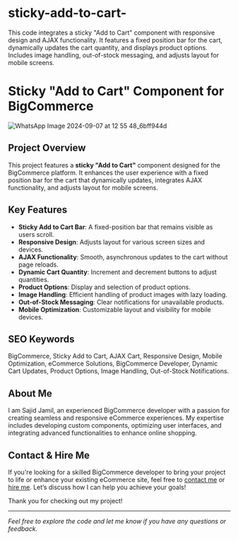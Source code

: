 # sticky-add-to-cart-
 This code integrates a sticky "Add to Cart" component with responsive design and AJAX functionality. It features a fixed position bar for the cart, dynamically updates the cart quantity, and displays product options. Includes image handling, out-of-stock messaging, and adjusts layout for mobile screens.
# Sticky "Add to Cart" Component for BigCommerce

![WhatsApp Image 2024-09-07 at 12 55 48_6bff944d](https://github.com/user-attachments/assets/2d08d717-80c7-490a-92dc-bc8678ac27c8)

## Project Overview

This project features a **sticky "Add to Cart"** component designed for the BigCommerce platform. It enhances the user experience with a fixed position bar for the cart that dynamically updates, integrates AJAX functionality, and adjusts layout for mobile screens.

## Key Features

- **Sticky Add to Cart Bar**: A fixed-position bar that remains visible as users scroll.
- **Responsive Design**: Adjusts layout for various screen sizes and devices.
- **AJAX Functionality**: Smooth, asynchronous updates to the cart without page reloads.
- **Dynamic Cart Quantity**: Increment and decrement buttons to adjust quantities.
- **Product Options**: Display and selection of product options.
- **Image Handling**: Efficient handling of product images with lazy loading.
- **Out-of-Stock Messaging**: Clear notifications for unavailable products.
- **Mobile Optimization**: Customizable layout and visibility for mobile devices.

## SEO Keywords

BigCommerce, Sticky Add to Cart, AJAX Cart, Responsive Design, Mobile Optimization, eCommerce Solutions, BigCommerce Developer, Dynamic Cart Updates, Product Options, Image Handling, Out-of-Stock Notifications.

## About Me

I am Sajid Jamil, an experienced BigCommerce developer with a passion for creating seamless and responsive eCommerce experiences. My expertise includes developing custom components, optimizing user interfaces, and integrating advanced functionalities to enhance online shopping.

## Contact & Hire Me

If you're looking for a skilled BigCommerce developer to bring your project to life or enhance your existing eCommerce site, feel free to [contact me](mailto:sajid.jamil@example.com) or [hire me](mailto:sajid.jamil@example.com). Let’s discuss how I can help you achieve your goals!

Thank you for checking out my project!

---

*Feel free to explore the code and let me know if you have any questions or feedback.*
